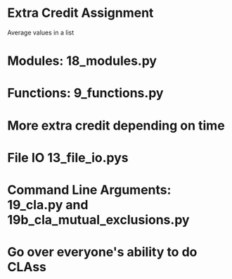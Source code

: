# Extra Credit Assignment

Average values in a list

# Modules: 18_modules.py

# Functions: 9_functions.py

# More extra credit depending on time

# File IO 13_file_io.pys

# Command Line Arguments: 19_cla.py and 19b_cla_mutual_exclusions.py

# Go over everyone's ability to do CLAss